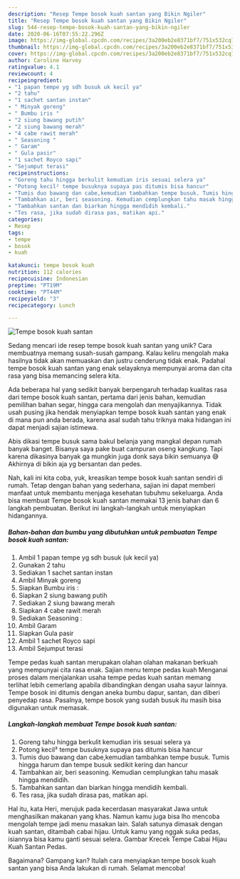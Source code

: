 ```yaml
---
description: "Resep Tempe bosok kuah santan yang Bikin Ngiler"
title: "Resep Tempe bosok kuah santan yang Bikin Ngiler"
slug: 544-resep-tempe-bosok-kuah-santan-yang-bikin-ngiler
date: 2020-06-16T07:55:22.296Z
image: https://img-global.cpcdn.com/recipes/3a200eb2e8371bf7/751x532cq70/tempe-bosok-kuah-santan-foto-resep-utama.jpg
thumbnail: https://img-global.cpcdn.com/recipes/3a200eb2e8371bf7/751x532cq70/tempe-bosok-kuah-santan-foto-resep-utama.jpg
cover: https://img-global.cpcdn.com/recipes/3a200eb2e8371bf7/751x532cq70/tempe-bosok-kuah-santan-foto-resep-utama.jpg
author: Caroline Harvey
ratingvalue: 4.1
reviewcount: 4
recipeingredient:
- "1 papan tempe yg sdh busuk uk kecil ya"
- "2 tahu"
- "1 sachet santan instan"
- " Minyak goreng"
- " Bumbu iris "
- "2 siung bawang putih"
- "2 siung bawang merah"
- "4 cabe rawit merah"
- " Seasoning "
- " Garam"
- " Gula pasir"
- "1 sachet Royco sapi"
- "Sejumput terasi"
recipeinstructions:
- "Goreng tahu hingga berkulit kemudian iris sesuai selera ya"
- "Potong kecil² tempe busuknya supaya pas ditumis bisa hancur"
- "Tumis duo bawang dan cabe,kemudian tambahkan tempe busuk. Tumis hingga harum dan tempe busuk sedikit kering dan hancur"
- "Tambahkan air, beri seasoning. Kemudian cemplungkan tahu masak hingga mendidih."
- "Tambahkan santan dan biarkan hingga mendidih kembali."
- "Tes rasa, jika sudah dirasa pas, matikan api."
categories:
- Resep
tags:
- tempe
- bosok
- kuah

katakunci: tempe bosok kuah 
nutrition: 112 calories
recipecuisine: Indonesian
preptime: "PT19M"
cooktime: "PT44M"
recipeyield: "3"
recipecategory: Lunch

---
```



![Tempe bosok kuah santan](https://img-global.cpcdn.com/recipes/3a200eb2e8371bf7/751x532cq70/tempe-bosok-kuah-santan-foto-resep-utama.jpg)

Sedang mencari ide resep tempe bosok kuah santan yang unik? Cara membuatnya memang susah-susah gampang. Kalau keliru mengolah maka hasilnya tidak akan memuaskan dan justru cenderung tidak enak. Padahal tempe bosok kuah santan yang enak selayaknya mempunyai aroma dan cita rasa yang bisa memancing selera kita.

Ada beberapa hal yang sedikit banyak berpengaruh terhadap kualitas rasa dari tempe bosok kuah santan, pertama dari jenis bahan, kemudian pemilihan bahan segar, hingga cara mengolah dan menyajikannya. Tidak usah pusing jika hendak menyiapkan tempe bosok kuah santan yang enak di mana pun anda berada, karena asal sudah tahu triknya maka hidangan ini dapat menjadi sajian istimewa.

Abis dikasi tempe busuk sama bakul belanja yang mangkal depan rumah banyak banget. Bisanya saya pake buat campuran oseng kangkung. Tapi karena dikasinya banyak ga mungkin juga donk saya bikin semuanya 😅 Akhirnya di bikin aja yg bersantan dan pedes.


Nah, kali ini kita coba, yuk, kreasikan tempe bosok kuah santan sendiri di rumah. Tetap dengan bahan yang sederhana, sajian ini dapat memberi manfaat untuk membantu menjaga kesehatan tubuhmu sekeluarga. Anda bisa membuat Tempe bosok kuah santan memakai 13 jenis bahan dan 6 langkah pembuatan. Berikut ini langkah-langkah untuk menyiapkan hidangannya.

<!--inarticleads1-->

##### Bahan-bahan dan bumbu yang dibutuhkan untuk pembuatan Tempe bosok kuah santan:

1. Ambil 1 papan tempe yg sdh busuk (uk kecil ya)
1. Gunakan 2 tahu
1. Sediakan 1 sachet santan instan
1. Ambil  Minyak goreng
1. Siapkan  Bumbu iris :
1. Siapkan 2 siung bawang putih
1. Sediakan 2 siung bawang merah
1. Siapkan 4 cabe rawit merah
1. Sediakan  Seasoning :
1. Ambil  Garam
1. Siapkan  Gula pasir
1. Ambil 1 sachet Royco sapi
1. Ambil Sejumput terasi


Tempe pedas kuah santan merupakan olahan olahan makanan berkuah yang mempunyai cita rasa enak. Sajian menu tempe pedas kuah Menganai proses dalam menjalankan usaha tempe pedas kuah santan memang terlihat lebih cemerlang apabila dibandingkan dengan usaha sayur lainnya. Tempe bosok ini ditumis dengan aneka bumbu dapur, santan, dan diberi penyedap rasa. Pasalnya, tempe bosok yang sudah busuk itu masih bisa digunakan untuk memasak. 

<!--inarticleads2-->

##### Langkah-langkah membuat Tempe bosok kuah santan:

1. Goreng tahu hingga berkulit kemudian iris sesuai selera ya
1. Potong kecil² tempe busuknya supaya pas ditumis bisa hancur
1. Tumis duo bawang dan cabe,kemudian tambahkan tempe busuk. Tumis hingga harum dan tempe busuk sedikit kering dan hancur
1. Tambahkan air, beri seasoning. Kemudian cemplungkan tahu masak hingga mendidih.
1. Tambahkan santan dan biarkan hingga mendidih kembali.
1. Tes rasa, jika sudah dirasa pas, matikan api.


Hal itu, kata Heri, merujuk pada kecerdasan masyarakat Jawa untuk menghasilkan makanan yang khas. Namun kamu juga bisa lho mencoba mengolah tempe jadi menu masakan lain. Salah satunya dimasak dengan kuah santan, ditambah cabai hijau. Untuk kamu yang nggak suka pedas, isiannya bisa kamu ganti sesuai selera. Gambar Krecek Tempe Cabai Hijau Kuah Santan Pedas. 

Bagaimana? Gampang kan? Itulah cara menyiapkan tempe bosok kuah santan yang bisa Anda lakukan di rumah. Selamat mencoba!
